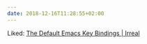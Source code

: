 ```yaml
---
date: 2018-12-16T11:28:55+02:00
---
```


Liked: [The Default Emacs Key Bindings | Irreal](https://irreal.org/blog/?p=7687)
